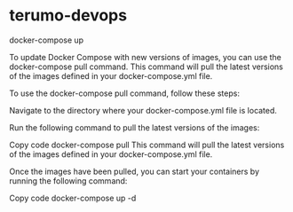 # terumo-devops


docker-compose up

To update Docker Compose with new versions of images, you can use the docker-compose pull command. This command will pull the latest versions of the images defined in your docker-compose.yml file.

To use the docker-compose pull command, follow these steps:

Navigate to the directory where your docker-compose.yml file is located.

Run the following command to pull the latest versions of the images:

Copy code
docker-compose pull
This command will pull the latest versions of the images defined in your docker-compose.yml file.

Once the images have been pulled, you can start your containers by running the following command:

Copy code
docker-compose up -d